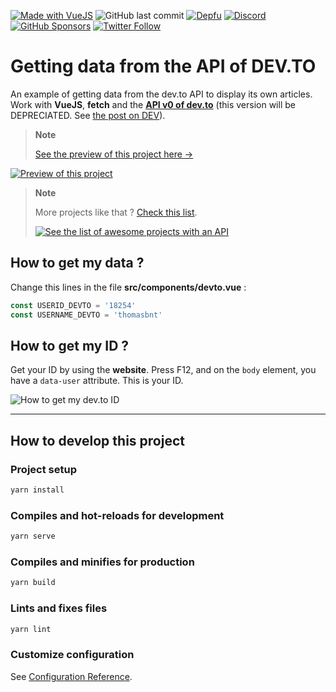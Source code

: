 [![Made with VueJS](https://img.shields.io/badge/-Made%20with%20Vue.js-4fc08d?&logo=vuedotjs&logoColor=white)](https://vuejs.org/)
![GitHub last commit](https://img.shields.io/github/last-commit/thomasbnt/devtoprofile)
[![Depfu](https://badges.depfu.com/badges/e7801f7df617042ea8647068a675fa8c/count.svg)](https://depfu.com/github/thomasbnt/devtoprofile?project_id=36535)
[![Discord](https://img.shields.io/discord/367753345575944221?color=%237289DA&label=Discord%20server&logo=discord&logoColor=white)](https://thomasbnt.dev/discord)
[![GitHub Sponsors](https://img.shields.io/badge/Sponsor%20me%20on%20GitHub%20-%23EA54AE.svg?&logo=github-sponsors&logoColor=white)](https://github.com/sponsors/thomasbnt) 
[![Twitter Follow](https://img.shields.io/twitter/follow/Thomasbnt_?color=%231DA1F2&label=Follow%20me&logo=Twitter)](https://twitter.com/Thomasbnt_)

# Getting data from the API of DEV.TO

An example of getting data from the dev.to API to display its own articles. Work with **VueJS**, **fetch** and the **[API v0 of dev.to](https://developers.forem.com/api)** (this version will be DEPRECIATED. See [the post on DEV](https://dev.to/devteam/documenting-the-forem-v1-api-15ck)).

> **Note**
>
> [See the preview of this project here →](https://devtoprofile.thomasbnt.dev/)


[![Preview of this project](https://user-images.githubusercontent.com/14293805/181784516-faf7e76c-0215-42cc-9d1e-6efdcde30c67.png)](https://devtoprofile.thomasbnt.dev/)

> **Note**
>
> More projects like that ?  [Check this list](https://github.com/stars/thomasbnt/lists/created-api-stuff).
>
> [![See the list of awesome projects with an API](https://img.shields.io/badge/See%20the%20list%20of%20awesome%20projects%20with%20an%20API%20→-informational?style=for-the-badge)](https://github.com/stars/thomasbnt/lists/created-api-stuff)

## How to get my data ? 

Change this lines in the file **src/components/devto.vue** :

```javascript
const USERID_DEVTO = '18254'
const USERNAME_DEVTO = 'thomasbnt'
```

## How to get my ID ?

Get your ID by using the **website**. Press F12, and on the `body` element,
you have a `data-user` attribute. This is your ID.

![How to get my dev.to ID](https://user-images.githubusercontent.com/14293805/181785438-3a7c74ee-63f8-40b0-9f25-836f72289275.png)

____
## How to develop this project
### Project setup
```bash
yarn install
```

### Compiles and hot-reloads for development
```bash
yarn serve
```

### Compiles and minifies for production
```bash
yarn build
```

### Lints and fixes files
```bash
yarn lint
```

### Customize configuration
See [Configuration Reference](https://cli.vuejs.org/config/).
